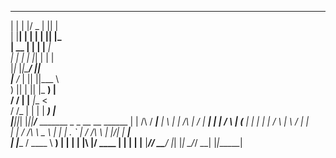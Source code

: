   _    _  ___  _  _                                           
 | |  | |/ _ \| || |                                          
 | |__| | | | | || |_                                         
 |  __  | | | |__   _|                                        
 | |  | | |_| |  | |                                          
 |_|_ |_|\___/  _|_|                                          
 |__ \/_ | || ||___ \                                         
    ) || | || |_ __) |                                        
   / / | |__   _|__ <                                         
  / /_ | |  | | ___) |                                        
 |____||_|  |_||____/___ _______ _   _          __  __ ______ 
 | |        /\    / ____|__   __| \ | |   /\   |  \/  |  ____|
 | |       /  \  | (___    | |  |  \| |  /  \  | \  / | |__   
 | |      / /\ \  \___ \   | |  | . ` | / /\ \ | |\/| |  __|  
 | |____ / ____ \ ____) |  | |  | |\  |/ ____ \| |  | | |____ 
 |______/_/    \_\_____/   |_|  |_| \_/_/    \_\_|  |_|______|
                                                              
                                                              
